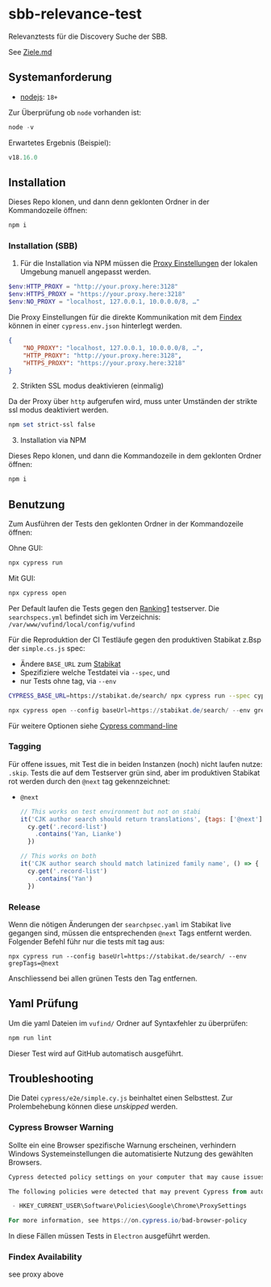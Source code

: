 # sbb-relevance-test

Relevanztests für die Discovery Suche der SBB.

See [Ziele.md](notes/Ziele.md)

## Systemanforderung

- [nodejs](https://nodejs.org/en): `18+`

Zur Überprüfung ob `node` vorhanden ist:

```powershell
node -v
```

Erwartetes Ergebnis (Beispiel):

```powershell
v18.16.0
```

## Installation

Dieses Repo klonen, und dann denn geklonten Ordner in der Kommandozeile öffnen:

```powershell
npm i
```

### Installation (SBB)

1. Für die Installation via NPM müssen die [Proxy Einstellungen](https://docs.cypress.io/guides/references/proxy-configuration) der lokalen Umgebung manuell angepasst werden.

```powershell
$env:HTTP_PROXY = "http://your.proxy.here:3128"
$env:HTTPS_PROXY = "https://your.proxy.here:3218"
$env:NO_PROXY = "localhost, 127.0.0.1, 10.0.0.0/8, …"
```

Die Proxy Einstellungen für die direkte Kommunikation mit dem [Findex](https://github.com/gbv/findex-config) können in einer `cypress.env.json` hinterlegt werden.

```json
{
    "NO_PROXY": "localhost, 127.0.0.1, 10.0.0.0/8, …",
    "HTTP_PROXY": "http://your.proxy.here:3128",
    "HTTPS_PROXY": "https://your.proxy.here:3218"
}
```

2. Strikten SSL modus deaktivieren (einmalig)

Da der Proxy über `http` aufgerufen wird, muss unter Umständen der strikte ssl modus deaktiviert werden.

```powershell
npm set strict-ssl false
```

3. Installation via NPM

Dieses Repo klonen, und dann die Kommandozeile in dem geklonten Ordner öffnen:

```powershell
npm i
```

## Benutzung

Zum Ausführen der Tests den geklonten Ordner in der Kommandozeile öffnen:

Ohne GUI:

```powershell
npx cypress run
```

Mit GUI:

```powershell
npx cypress open
```

Per Default laufen die Tests gegen den [Ranking1](http://stabikat-ranking1/) testserver. Die `searchspecs.yml` befindet sich im Verzeichnis: `/var/www/vufind/local/config/vufind`

Für die Reproduktion der CI Testläufe gegen den produktiven Stabikat z.Bsp der `simple.cs.js` spec:

- Ändere `BASE_URL` zum [Stabikat](https://stabikat.de)
- Spezifiziere welche Testdatei via `--spec`, und
- nur Tests ohne tag, via `--env`

```bash
CYPRESS_BASE_URL=https://stabikat.de/search/ npx cypress run --spec cypress/e2e/simple.cy.js --env grepUntagged=true   
```

```powershell
npx cypress open --config baseUrl=https://stabikat.de/search/ --env grepUntagged=true 
```

Für weitere Optionen siehe [Cypress command-line](https://docs.cypress.io/guides/guides/command-line)

### Tagging

Für offene issues, mit Test die in beiden Instanzen (noch) nicht laufen nutze: `.skip`.
Tests die auf dem Testserver grün sind, aber im produktiven Stabikat rot werden durch den `@next` tag gekennzeichnet:

- `@next`
  
  ```js
  // This works on test environment but not on stabi
  it('CJK author search should return translations', {tags: ['@next']}, () => {
    cy.get('.record-list')
      .contains('Yan, Lianke')
    })

  // This works on both
  it('CJK author search should match latinized family name', () => {
    cy.get('.record-list')
      .contains('Yan')
    })  
  ```

### Release

Wenn die nötigen Änderungen der `searchpsec.yaml` im Stabikat live gegangen sind, müssen die entsprechenden `@next` Tags entfernt werden. Folgender Befehl führ nur die tests mit tag aus:

```shell
npx cypress run --config baseUrl=https://stabikat.de/search/ --env grepTags=@next
```

Anschliessend bei allen grünen Tests den Tag entfernen.

## Yaml Prüfung

Um die yaml Dateien im `vufind/` Ordner auf Syntaxfehler zu überprüfen:

```powershell
npm run lint
```

Dieser Test wird auf GitHub automatisch ausgeführt.

## Troubleshooting

Die Datei `cypress/e2e/simple.cy.js` beinhaltet einen Selbsttest. Zur Prolembehebung können diese *unskipped* werden.

### Cypress Browser Warning

Sollte ein eine Browser spezifische Warnung erscheinen, verhindern Windows Systemeinstellungen die automatisierte Nutzung des gewählten Browsers.

```powershell
Cypress detected policy settings on your computer that may cause issues.

The following policies were detected that may prevent Cypress from automating Chrome:

 - HKEY_CURRENT_USER\Software\Policies\Google\Chrome\ProxySettings

For more information, see https://on.cypress.io/bad-browser-policy
```

In diese Fällen müssen Tests in `Electron` ausgeführt werden.

### Findex Availability

see proxy above
